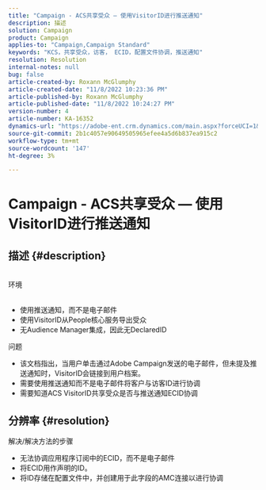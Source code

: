 ```yaml
---
title: "Campaign - ACS共享受众 — 使用VisitorID进行推送通知"
description: 描述
solution: Campaign
product: Campaign
applies-to: "Campaign,Campaign Standard"
keywords: "KCS，共享受众，访客， ECID，配置文件协调，推送通知"
resolution: Resolution
internal-notes: null
bug: false
article-created-by: Roxann McGlumphy
article-created-date: "11/8/2022 10:23:36 PM"
article-published-by: Roxann McGlumphy
article-published-date: "11/8/2022 10:24:27 PM"
version-number: 4
article-number: KA-16352
dynamics-url: "https://adobe-ent.crm.dynamics.com/main.aspx?forceUCI=1&pagetype=entityrecord&etn=knowledgearticle&id=647e0ff9-b35f-ed11-9561-6045bd006704"
source-git-commit: 2b1c4057e90649505965efee4a5d6b837ea915c2
workflow-type: tm+mt
source-wordcount: '147'
ht-degree: 3%

---
```


# Campaign - ACS共享受众 — 使用VisitorID进行推送通知

## 描述 {#description}

<br>环境<br><br>
- 使用推送通知，而不是电子邮件
- 使用VisitorID从People核心服务导出受众
- 无Audience Manager集成，因此无DeclaredID

问题
- 该文档指出，当用户单击通过Adobe Campaign发送的电子邮件，但未提及推送通知时，VisitorID会链接到用户档案。
- 需要使用推送通知而不是电子邮件将客户与访客ID进行协调
- 需要知道ACS VisitorID共享受众是否与推送通知ECID协调







## 分辨率 {#resolution}


解决/解决方法的步骤

- 无法协调应用程序订阅中的ECID，而不是电子邮件
- 将ECID用作声明的ID。
- 将ID存储在配置文件中，并创建用于此字段的AMC连接以进行协调



